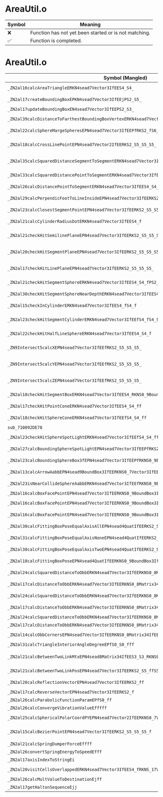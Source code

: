 # AreaUtil.o
| Symbol | Meaning 
| ------------- | ------------- 
| :x: | Function has not yet been started or is not matching. 
| :white_check_mark: | Function is completed. 


# AreaUtil.o
| Symbol (Mangled) | Symbol (Demangled) | Decompiled? |
| ------------- |  ------------- | ------------- |
| `_ZN2al16calcAreaTriangleERKN4sead7Vector3IfEES4_S4_` | `al::calcAreaTriangle(sead::Vector3<float> const&,sead::Vector3<float> const&,sead::Vector3<float> const&)` | :white_check_mark: |
| `_ZN2al17createBoundingBoxEPKN4sead7Vector3IfEEjPS2_S5_` | `al::createBoundingBox(sead::Vector3<float> const*,unsigned int,sead::Vector3<float>*,sead::Vector3<float>*)` | :white_check_mark: |
| `_ZN2al17updateBoundingBoxEN4sead7Vector3IfEEPS2_S3_` | `al::updateBoundingBox(sead::Vector3<float>,sead::Vector3<float>*,sead::Vector3<float>*)` | :white_check_mark: |
| `_ZN2al39calcDistanceToFarthestBoundingBoxVertexERKN4sead7Vector3IfEES4_S4_` | `al::calcDistanceToFarthestBoundingBoxVertex(sead::Vector3<float> const&,sead::Vector3<float> const&,sead::Vector3<float> const&)` | :white_check_mark: |
| `_ZN2al22calcSphereMargeSpheresEPN4sead7Vector3IfEEPfRKS2_fS6_f` | `al::calcSphereMargeSpheres(sead::Vector3<float> *,float *,sead::Vector3<float> const&,float,sead::Vector3<float> const&,float)` | :white_check_mark: |
| `_ZN2al18calcCrossLinePointEPN4sead7Vector2IfEERKS2_S5_S5_S5_` | `al::calcCrossLinePoint(sead::Vector2<float> *,sead::Vector2<float> const&,sead::Vector2<float> const&,sead::Vector2<float> const&,sead::Vector2<float> const&)` | :white_check_mark: |
| `_ZN2al35calcSquaredDistanceSegmentToSegmentERKN4sead7Vector3IfEES4_S4_S4_PS2_S5_` | `al::calcSquaredDistanceSegmentToSegment(sead::Vector3<float> const&,sead::Vector3<float> const&,sead::Vector3<float> const&,sead::Vector3<float> const&,sead::Vector3<float>*,sead::Vector3<float>*)` | :white_check_mark: |
| `_ZN2al33calcSquaredDistancePointToSegmentERKN4sead7Vector3IfEES4_S4_` | `al::calcSquaredDistancePointToSegment(sead::Vector3<float> const&,sead::Vector3<float> const&,sead::Vector3<float> const&)` | :white_check_mark: |
| `_ZN2al26calcDistancePointToSegmentERKN4sead7Vector3IfEES4_S4_` | `al::calcDistancePointToSegment(sead::Vector3<float> const&,sead::Vector3<float> const&,sead::Vector3<float> const&)` | :white_check_mark: |
| `_ZN2al29calcPerpendicFootToLineInsideEPN4sead7Vector3IfEERKS2_S5_S5_` | `al::calcPerpendicFootToLineInside(sead::Vector3<float> *,sead::Vector3<float> const&,sead::Vector3<float> const&,sead::Vector3<float> const&)` | :white_check_mark: |
| `_ZN2al23calcClosestSegmentPointEPN4sead7Vector3IfEERKS2_S5_S5_` | `al::calcClosestSegmentPoint(sead::Vector3<float> *,sead::Vector3<float> const&,sead::Vector3<float> const&,sead::Vector3<float> const&)` | :white_check_mark: |
| `_ZN2al21calcCylinderRadiusDotERKN4sead7Vector3IfEES4_f` | `al::calcCylinderRadiusDot(sead::Vector3<float> const&,sead::Vector3<float> const&,float)` | :white_check_mark: |
| `_ZN2al21checkHitSemilinePlaneEPN4sead7Vector3IfEERKS2_S5_S5_S5_` | `al::checkHitSemilinePlane(sead::Vector3<float> *,sead::Vector3<float> const&,sead::Vector3<float> const&,sead::Vector3<float> const&,sead::Vector3<float> const&)` | :white_check_mark: |
| `_ZN2al20checkHitSegmentPlaneEPN4sead7Vector3IfEERKS2_S5_S5_S5_b` | `al::checkHitSegmentPlane(sead::Vector3<float> *,sead::Vector3<float> const&,sead::Vector3<float> const&,sead::Vector3<float> const&,sead::Vector3<float> const&,bool)` | :white_check_mark: |
| `_ZN2al17checkHitLinePlaneEPN4sead7Vector3IfEERKS2_S5_S5_S5_` | `al::checkHitLinePlane(sead::Vector3<float> *,sead::Vector3<float> const&,sead::Vector3<float> const&,sead::Vector3<float> const&,sead::Vector3<float> const&)` | :white_check_mark: |
| `_ZN2al21checkHitSegmentSphereERKN4sead7Vector3IfEES4_S4_fPS2_S5_` | `al::checkHitSegmentSphere(sead::Vector3<float> const&,sead::Vector3<float> const&,sead::Vector3<float> const&,float,sead::Vector3<float>*,sead::Vector3<float>*)` | :white_check_mark: |
| `_ZN2al30checkHitSegmentSphereNearDepthERKN4sead7Vector3IfEES4_S4_fPS2_S5_` | `al::checkHitSegmentSphereNearDepth(sead::Vector3<float> const&,sead::Vector3<float> const&,sead::Vector3<float> const&,float,sead::Vector3<float>*,sead::Vector3<float>*)` | :white_check_mark: |
| `_ZN2al15checkInCylinderERKN4sead7Vector3IfEES4_fS4_f` | `al::checkInCylinder(sead::Vector3<float> const&,sead::Vector3<float> const&,float,sead::Vector3<float> const&,float)` | :white_check_mark: |
| `_ZN2al23checkHitSegmentCylinderERKN4sead7Vector3IfEEfS4_fS4_S4_PS2_S5_` | `al::checkHitSegmentCylinder(sead::Vector3<float> const&,float,sead::Vector3<float> const&,float,sead::Vector3<float> const&,sead::Vector3<float> const&,sead::Vector3<float>*,sead::Vector3<float>*)` | :white_check_mark: |
| `_ZN2al22checkHitHalfLineSphereERKN4sead7Vector3IfEES4_S4_f` | `al::checkHitHalfLineSphere(sead::Vector3<float> const&,sead::Vector3<float> const&,sead::Vector3<float> const&,float)` | :white_check_mark: |
| `_ZN9Intersect5calcXEPN4sead7Vector3IfEEfRKS2_S5_S5_S5_` | `Intersect::calcX(sead::Vector3<float> *,float,sead::Vector3<float> const&,sead::Vector3<float> const&,sead::Vector3<float> const&,sead::Vector3<float> const&)` | :white_check_mark: |
| `_ZN9Intersect5calcYEPN4sead7Vector3IfEEfRKS2_S5_S5_S5_` | `Intersect::calcY(sead::Vector3<float> *,float,sead::Vector3<float> const&,sead::Vector3<float> const&,sead::Vector3<float> const&,sead::Vector3<float> const&)` | :white_check_mark: |
| `_ZN9Intersect5calcZEPN4sead7Vector3IfEEfRKS2_S5_S5_S5_` | `Intersect::calcZ(sead::Vector3<float> *,float,sead::Vector3<float> const&,sead::Vector3<float> const&,sead::Vector3<float> const&,sead::Vector3<float> const&)` | :white_check_mark: |
| `_ZN2al18checkHitSegmentBoxERKN4sead7Vector3IfEES4_RKNS0_9BoundBox3IfEEPS2_` | `al::checkHitSegmentBox(sead::Vector3<float> const&,sead::Vector3<float> const&,sead::BoundBox3<float> const&,sead::Vector3<float>*)` | :white_check_mark: |
| `_ZN2al17checkHitPointConeERKN4sead7Vector3IfEES4_S4_ff` | `al::checkHitPointCone(sead::Vector3<float> const&,sead::Vector3<float> const&,sead::Vector3<float> const&,float,float)` | :white_check_mark: |
| `_ZN2al18checkHitSphereConeERKN4sead7Vector3IfEEfS4_S4_ff` | `al::checkHitSphereCone(sead::Vector3<float> const&,float,sead::Vector3<float> const&,sead::Vector3<float> const&,float,float)` | :white_check_mark: |
| `sub_710092DE78` | `` | :white_check_mark: |
| `_ZN2al23checkHitSphereSpotLightERKN4sead7Vector3IfEEfS4_S4_ff` | `al::checkHitSphereSpotLight(sead::Vector3<float> const&,float,sead::Vector3<float> const&,sead::Vector3<float> const&,float,float)` | :white_check_mark: |
| `_ZN2al27calcBoundingSphereSpotLightEPN4sead7Vector3IfEEPfRKS2_S6_ff` | `al::calcBoundingSphereSpotLight(sead::Vector3<float> *,float *,sead::Vector3<float> const&,sead::Vector3<float> const&,float,float)` | :white_check_mark: |
| `_ZN2al23calcBoundingSphereBox3fEPN4sead7Vector3IfEEPfRKNS0_9BoundBox3IfEE` | `al::calcBoundingSphereBox3f(sead::Vector3<float> *,float *,sead::BoundBox3<float> const&)` | :white_check_mark: |
| `_ZN2al13calcArrowAabbEPN4sead9BoundBox3IfEERKNS0_7Vector3IfEES7_` | `al::calcArrowAabb(sead::BoundBox3<float> *,sead::Vector3<float> const&,sead::Vector3<float> const&)` | :white_check_mark: |
| `_ZN2al23isNearCollideSphereAabbERKN4sead7Vector3IfEEfRKNS0_9BoundBox3IfEE` | `al::isNearCollideSphereAabb(sead::Vector3<float> const&,float,sead::BoundBox3<float> const&)` | :white_check_mark: |
| `_ZN2al16calcBoxFacePointEPN4sead7Vector3IfEERKNS0_9BoundBox3IfEEi` | `al::calcBoxFacePoint(sead::Vector3<float> *,sead::BoundBox3<float> const&,int)` | :white_check_mark: |
| `_ZN2al16calcBoxFacePointEPN4sead7Vector3IfEERKNS0_9BoundBox3IfEEiRKNS0_8Matrix34IfEE` | `al::calcBoxFacePoint(sead::Vector3<float> *,sead::BoundBox3<float> const&,int,sead::Matrix34<float> const&)` | :white_check_mark: |
| `_ZN2al16calcBoxFacePointEPN4sead7Vector3IfEERKNS0_9BoundBox3IfEEiRKNS0_4QuatIfEERKS2_` | `al::calcBoxFacePoint(sead::Vector3<float> *,sead::BoundBox3<float> const&,int,sead::Quat<float> const&,sead::Vector3<float> const&)` | :white_check_mark: |
| `_ZN2al30calcFittingBoxPoseEqualAxisAllEPN4sead4QuatIfEERKS2_S5_` | `al::calcFittingBoxPoseEqualAxisAll(sead::Quat<float> *,sead::Quat<float> const&,sead::Quat<float> const&)` | :white_check_mark: |
| `_ZN2al31calcFittingBoxPoseEqualAxisNoneEPN4sead4QuatIfEERKS2_S5_` | `al::calcFittingBoxPoseEqualAxisNone(sead::Quat<float> *,sead::Quat<float> const&,sead::Quat<float> const&)` | :white_check_mark: |
| `_ZN2al30calcFittingBoxPoseEqualAxisTwoEPN4sead4QuatIfEERKS2_S5_i` | `al::calcFittingBoxPoseEqualAxisTwo(sead::Quat<float> *,sead::Quat<float> const&,sead::Quat<float> const&,int)` | :white_check_mark: |
| `_ZN2al18calcFittingBoxPoseEPN4sead4QuatIfEERKNS0_9BoundBox3IfEERKS2_S9_` | `al::calcFittingBoxPose(sead::Quat<float> *,sead::BoundBox3<float> const&,sead::Quat<float> const&,sead::Quat<float> const&)` | :white_check_mark: |
| `_ZN2al24calcSquaredDistanceToObbERKN4sead7Vector3IfEERKNS0_8Matrix34IfEES4_` | `al::calcSquaredDistanceToObb(sead::Vector3<float> const&,sead::Matrix34<float> const&,sead::Vector3<float> const&)` | :white_check_mark: |
| `_ZN2al17calcDistanceToObbERKN4sead7Vector3IfEERKNS0_8Matrix34IfEES4_` | `al::calcDistanceToObb(sead::Vector3<float> const&,sead::Matrix34<float> const&,sead::Vector3<float> const&)` | :white_check_mark: |
| `_ZN2al24calcSquaredDistanceToObbERKN4sead7Vector3IfEERKNS0_8Matrix34IfEES4_RKNS0_9BoundBox3IfEE` | `al::calcSquaredDistanceToObb(sead::Vector3<float> const&,sead::Matrix34<float> const&,sead::Vector3<float> const&,sead::BoundBox3<float> const&)` | :white_check_mark: |
| `_ZN2al17calcDistanceToObbERKN4sead7Vector3IfEERKNS0_8Matrix34IfEES4_RKNS0_9BoundBox3IfEE` | `al::calcDistanceToObb(sead::Vector3<float> const&,sead::Matrix34<float> const&,sead::Vector3<float> const&,sead::BoundBox3<float> const&)` | :white_check_mark: |
| `_ZN2al24calcSquaredDistanceToObbERKN4sead7Vector3IfEERKNS0_8Matrix34IfEE` | `al::calcSquaredDistanceToObb(sead::Vector3<float> const&,sead::Matrix34<float> const&)` | :white_check_mark: |
| `_ZN2al17calcDistanceToObbERKN4sead7Vector3IfEERKNS0_8Matrix34IfEE` | `al::calcDistanceToObb(sead::Vector3<float> const&,sead::Matrix34<float> const&)` | :white_check_mark: |
| `_ZN2al14calcObbCornersEPN4sead7Vector3IfEERKNS0_8Matrix34IfEERKNS0_9BoundBox3IfEE` | `al::calcObbCorners(sead::Vector3<float> *,sead::Matrix34<float> const&,sead::BoundBox3<float> const&)` | :white_check_mark: |
| `_ZN2al31calcTriangleInteriorAngleDegreeEPfS0_S0_fff` | `al::calcTriangleInteriorAngleDegree(float *,float *,float *,float,float,float)` | :white_check_mark: |
| `_ZN2al21calcBetweenTwoLinkMtxEPN4sead8Matrix34IfEES3_S3_RKNS0_7Vector3IfEES7_ff` | `al::calcBetweenTwoLinkMtx(sead::Matrix34<float> *,sead::Matrix34<float> *,sead::Matrix34<float> *,sead::Vector3<float> const&,sead::Vector3<float> const&,float,float)` | :white_check_mark: |
| `_ZN2al21calcBetweenTwoLinkPosEPN4sead7Vector3IfEERKS2_S5_ffS5_` | `al::calcBetweenTwoLinkPos(sead::Vector3<float> *,sead::Vector3<float> const&,sead::Vector3<float> const&,float,float,sead::Vector3<float> const&)` | :white_check_mark: |
| `_ZN2al20calcReflectionVectorEPN4sead7Vector3IfEERKS2_ff` | `al::calcReflectionVector(sead::Vector3<float> *,sead::Vector3<float> const&,float,float)` | :white_check_mark: |
| `_ZN2al17calcReverseVectorEPN4sead7Vector3IfEERKS2_f` | `al::calcReverseVector(sead::Vector3<float> *,sead::Vector3<float> const&,float)` | :white_check_mark: |
| `_ZN2al26calcParabolicFunctionParamEPfS0_ff` | `al::calcParabolicFunctionParam(float *,float *,float,float)` | :white_check_mark: |
| `_ZN2al26calcConvergeVibrationValueEfffff` | `al::calcConvergeVibrationValue(float,float,float,float,float)` | :white_check_mark: |
| `_ZN2al25calcSphericalPolarCoordPYEPN4sead7Vector2IfEERKNS0_7Vector3IfEES7_S7_` | `al::calcSphericalPolarCoordPY(sead::Vector2<float> *,sead::Vector3<float> const&,sead::Vector3<float> const&,sead::Vector3<float> const&)` | :white_check_mark: |
| `_ZN2al15calcBezierPointEPN4sead7Vector3IfEERKS2_S5_S5_S5_f` | `al::calcBezierPoint(sead::Vector3<float> *,sead::Vector3<float> const&,sead::Vector3<float> const&,sead::Vector3<float> const&,sead::Vector3<float> const&,float)` | :white_check_mark: |
| `_ZN2al21calcSpringDumperForceEffff` | `al::calcSpringDumperForce(float,float,float,float)` | :white_check_mark: |
| `_ZN2al26convertSpringEnergyToSpeedEfff` | `al::convertSpringEnergyToSpeed(float,float,float)` | :white_check_mark: |
| `_ZN2al17axisIndexToStringEi` | `al::axisIndexToString(int)` | :white_check_mark: |
| `_ZN2al20visitCellsOverlappedERKN4sead7Vector3IfEES4_fRKNS_17VisitCellCallBackE` | `al::visitCellsOverlapped(sead::Vector3<float> const&,sead::Vector3<float> const&,float,al::VisitCellCallBack const&)` | :white_check_mark: |
| `_ZN2al26calcMultValueToDestinationEjff` | `al::calcMultValueToDestination(unsigned int,float,float)` | :white_check_mark: |
| `_ZN2al17getHaltonSequenceEjj` | `al::getHaltonSequence(unsigned int,unsigned int)` | :white_check_mark: |
